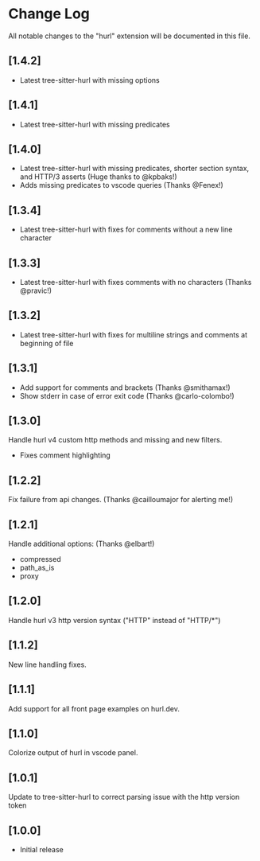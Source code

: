 # Change Log

All notable changes to the "hurl" extension will be documented in this file.

## [1.4.2]
* Latest tree-sitter-hurl with missing options

## [1.4.1]
* Latest tree-sitter-hurl with missing predicates

## [1.4.0]
* Latest tree-sitter-hurl with missing predicates, shorter section syntax, and HTTP/3 asserts (Huge thanks to @kpbaks!)
* Adds missing predicates to vscode queries (Thanks @Fenex!)

## [1.3.4]
* Latest tree-sitter-hurl with fixes for comments without a new line character

## [1.3.3]
* Latest tree-sitter-hurl with fixes comments with no characters (Thanks @pravic!)

## [1.3.2]
* Latest tree-sitter-hurl with fixes for multiline strings and comments at beginning of file

## [1.3.1]

* Add support for comments and brackets (Thanks @smithamax!)
* Show stderr in case of error exit code (Thanks @carlo-colombo!)

## [1.3.0]

Handle hurl v4 custom http methods and missing and new filters.
* Fixes comment highlighting

## [1.2.2]

Fix failure from api changes. (Thanks @cailloumajor for alerting me!)

## [1.2.1]

Handle additional options: (Thanks @elbart!)
  * compressed
  * path\_as\_is
  * proxy

## [1.2.0]

Handle hurl v3 http version syntax ("HTTP" instead of "HTTP/*")

## [1.1.2]

New line handling fixes.

## [1.1.1]

Add support for all front page examples on hurl.dev.

## [1.1.0]

Colorize output of hurl in vscode panel.

## [1.0.1]

Update to tree-sitter-hurl to correct parsing issue with the http version token

## [1.0.0]

- Initial release
